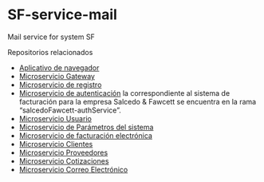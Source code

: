 # SF-service-mail
Mail service for system SF

Repositorios relacionados
- [Aplicativo de navegador](https://github.com/Nex2Nym/fe-sistema-facturacion-sf)
- [Microservicio Gateway](https://github.com/RTMadao/SF-service-gateway)
- [Microservicio de registro](https://github.com/RTMadao/SF-service-registry)
- [Microservicio de autenticación](https://github.com/RTMadao/authentication_service/tree/salcedoFawcett-authService) la correspondiente al sistema de facturación para la empresa Salcedo & Fawcett se encuentra en la rama “salcedoFawcett-authService”. 
- [Microservicio Usuario](https://github.com/RTMadao/SF-service-user-service)
- [Microservicio de Parámetros del sistema](https://github.com/RTMadao/SF-service-parameter)
- [Microservicio de facturación electrónica](https://github.com/RTMadao/SF-service-electronic_invoice)
- [Microservicio Clientes](https://github.com/RTMadao/SF-service-client)
- [Microservicio Proveedores](https://github.com/RTMadao/SF-service-provider)
- [Microservicio Cotizaciones](https://github.com/RTMadao/SF-service-economicProposal)
- [Microservicio Correo Electrónico](https://github.com/RTMadao/SF-service-mail)
